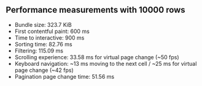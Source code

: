 ## Performance measurements with 10000 rows

- Bundle size: 323.7 KiB
- First contentful paint: 600 ms
- Time to interactive: 900 ms
- Sorting time: 82.76 ms
- Filtering: 115.09 ms
- Scrolling experience: 33.58 ms for virtual page change (~50 fps)
- Keyboard navigation: ~13 ms moving to the next cell / ~25 ms for virtual page change (~42 fps)
- Pagination page change time: 51.56 ms